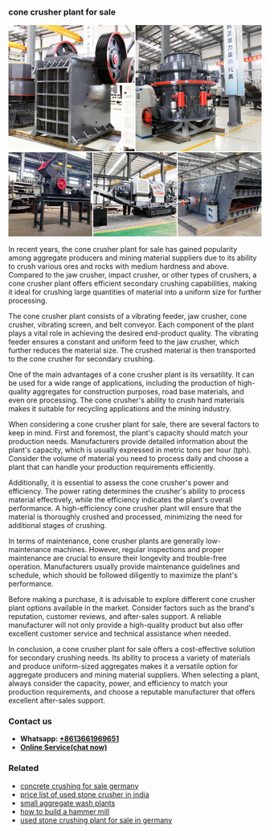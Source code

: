 <h3>cone crusher plant for sale</h3><img src='1708499339.jpg' alt=''><p>In recent years, the cone crusher plant for sale has gained popularity among aggregate producers and mining material suppliers due to its ability to crush various ores and rocks with medium hardness and above. Compared to the jaw crusher, impact crusher, or other types of crushers, a cone crusher plant offers efficient secondary crushing capabilities, making it ideal for crushing large quantities of material into a uniform size for further processing.</p><p>The cone crusher plant consists of a vibrating feeder, jaw crusher, cone crusher, vibrating screen, and belt conveyor. Each component of the plant plays a vital role in achieving the desired end-product quality. The vibrating feeder ensures a constant and uniform feed to the jaw crusher, which further reduces the material size. The crushed material is then transported to the cone crusher for secondary crushing.</p><p>One of the main advantages of a cone crusher plant is its versatility. It can be used for a wide range of applications, including the production of high-quality aggregates for construction purposes, road base materials, and even ore processing. The cone crusher's ability to crush hard materials makes it suitable for recycling applications and the mining industry.</p><p>When considering a cone crusher plant for sale, there are several factors to keep in mind. First and foremost, the plant's capacity should match your production needs. Manufacturers provide detailed information about the plant's capacity, which is usually expressed in metric tons per hour (tph). Consider the volume of material you need to process daily and choose a plant that can handle your production requirements efficiently.</p><p>Additionally, it is essential to assess the cone crusher's power and efficiency. The power rating determines the crusher's ability to process material effectively, while the efficiency indicates the plant's overall performance. A high-efficiency cone crusher plant will ensure that the material is thoroughly crushed and processed, minimizing the need for additional stages of crushing.</p><p>In terms of maintenance, cone crusher plants are generally low-maintenance machines. However, regular inspections and proper maintenance are crucial to ensure their longevity and trouble-free operation. Manufacturers usually provide maintenance guidelines and schedule, which should be followed diligently to maximize the plant's performance.</p><p>Before making a purchase, it is advisable to explore different cone crusher plant options available in the market. Consider factors such as the brand's reputation, customer reviews, and after-sales support. A reliable manufacturer will not only provide a high-quality product but also offer excellent customer service and technical assistance when needed.</p><p>In conclusion, a cone crusher plant for sale offers a cost-effective solution for secondary crushing needs. Its ability to process a variety of materials and produce uniform-sized aggregates makes it a versatile option for aggregate producers and mining material suppliers. When selecting a plant, always consider the capacity, power, and efficiency to match your production requirements, and choose a reputable manufacturer that offers excellent after-sales support.</p><h3>Contact us</h3><ul><li><strong>Whatsapp:&nbsp;<a href="https://wa.me/8613661969651">+8613661969651</a></strong></li><li><a href="https://swt.shibang-china.com/?git&amp;zhl&amp;cone crusher plant for sale"><strong>Online Service(chat now)</strong></a></li></ul><h3>Related</h3><ul><li><a href='concrete crushing for sale germany.md'>concrete crushing for sale germany</a></li><li><a href='price list of used stone crusher in india.md'>price list of used stone crusher in india</a></li><li><a href='small aggregate wash plants.md'>small aggregate wash plants</a></li><li><a href='how to build a hammer mill.md'>how to build a hammer mill</a></li><li><a href='used stone crushing plant for sale in germany.md'>used stone crushing plant for sale in germany</a></li></ul>